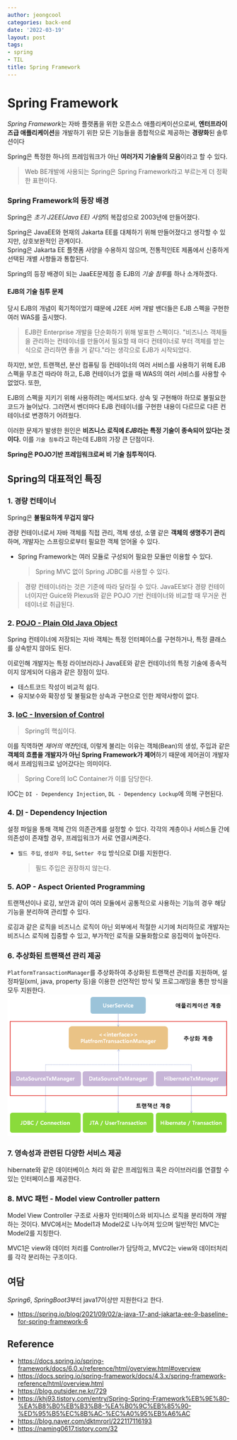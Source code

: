 ```yaml
---
author: jeongcool
categories: back-end
date: '2022-03-19'
layout: post
tags:
- spring
- TIL
title: Spring Framework
---
```


# Spring Framework
*Spring Framework*는 자바 플랫폼을 위한 오픈소스 애플리케이션으로써, **엔터프라이즈급 애플리케이션**을 개발하기 위한 모든 기능들을 종합적으로 제공하는 **경량화**된 솔루션이다

Spring은 특정한 하나의 프레임워크가 아닌 **여러가지 기술들의 모음**이라고 할 수 있다.
> Web BE개발에 사용되는 Spring은 Spring Framework라고 부르는게 더 정확한 표현이다.


### Spring Framework의 등장 배경
Spring은 *초기 J2EE(Java EE) 사양*의 복잡성으로 2003년에 만들어졌다.

Spring은 JavaEE와 현재의 Jakarta EE를 대체하기 위해 만들어졌다고 생각할 수 있지만, 상호보완적인 관계이다.  
Spring은 Jakarta EE 플랫폼 사양을 수용하지 않으며, 전통적인EE 제품에서 신중하게 선택된 개별 사향들과 통합된다.

Spring의 등장 배경이 되는 JaaEE문제점 중 EJB의 *기술 침투*를 하나 소개하겠다.

#### EJB의 기술 침투 문제
당시 EJB의 개념이 획기적이었기 떄문에 J2EE 서버 개발 밴더들은 EJB 스펙을 구현한 여러 WAS를 출시했다.
> EJB란 Enterprise 개발을 단순화하기 위해 발표한 스펙이다. "비즈니스 객체들을 관리하는 컨테이너를 만들어서 필요할 때 마다 컨테이너로 부터 객체를 받는 식으로 관리하면 좋을 거 같다."라는 생각으로 EJB가 시작되었다.

하지만, 보안, 트랜잭션, 분산 컴퓨팅 등 컨테이너의 여러 서비스를 사용하기 위해 EJB스펙을 무조건 따라야 하고, EJB 컨테이너가 없을 때 WAS의 여러 서비스를 사용할 수 없었다. 또한,

EJB의 스펙을 지키기 위해 사용하려는 메서드보다. 상속 및 구현해야 하므로 불필요한 코드가 늘어났다. 그러면서 벤더마다 EJB 컨테이너를 구현한 내용이 다르므로 다른 컨테이너로 변경하기 어려웠다.

이러한 문제가 발생한 원인은 **비즈니스 로직에 *EJB*라는 특정 기술이 종속되어 있다는 것이다.** 이를 `기술 침투`라고 하는데 EJB의 가장 큰 단점이다.

**Spring은 POJO기반 프레임워크로써 비 기술 침투적이다.**

## Spring의 대표적인 특징
### 1. 경량 컨테이너
Spring은 **불필요하게 무겁지 않다**

경량 컨테이너로서 자바 객체를 직접 관리, 객체 생성, 소멸 같은 **객체의 생명주기 관리**하며, 개발자는 스프링으로부터 필요한 객체 얻어올 수 있다.
- Spring Framework는 여러 모듈로 구성되어 필요한 모듈만 이용할 수 있다.
  > Spring MVC 없이 Spring JDBC를 사용할 수 있다.

> 경량 컨테이너라는 것은 기준에 따라 달라질 수 있다. JavaEE보다 경량 컨테이너이지만 Guice와 Plexus와 같은 POJO 기반 컨테이너와 비교할 때 무거운 컨테이너로 취급된다.

### 2. [POJO - Plain Old Java Object](../../Programming/Java/POJO(Plain-Old-JAVA-Object).md)
Spring 컨테이너에 저장되는 자바 객체는 특정 인터페이스를 구현하거나, 특정 클래스를 상속받지 않아도 된다.

이로인해 개발자는 특정 라이브러리나 JavaEE와 같은 컨테이너의 특정 기술에 종속적이지 않게되어 다음과 같은 장점이 있다.
- 테스트코드 작성이 비교적 쉽다.
- 유지보수와 확장성 및 불필요한 상속과 구현으로 인한 제약사항이 없다.

### 3. [IoC - Inversion of Control](IOC(Inversion-Of-Control).md)
> Spring의 핵심이다.

이를 직역하면 *제어의 역전*인데, 이렇게 불리는 이유는 객체(Bean)의 생성, 주입과 같은 **객체의 흐름을 개발자가 아닌 Spring Framework가 제어**하기 때문에 제어권이 개발자에서 프레임워크로 넘어갔다는 의미이다.
> Spring Core의 IoC Container가 이를 담당한다.

IOC는 `DI - Dependency Injection`, `DL - Dependency Lockup`에 의해 구현된다.

### 4. [DI](DI(Dependency-Injection).md) - Dependency Injection
설정 파일을 통해 객체 간의 의존관계를 설정할 수 있다. 각각의 계층이나 서비스들 간에 의존성이 존재할 경우, 프레임워크가 서로 연결시켜준다.

- `필드 주입`, `생성자 주입`, `Setter 주입` 방식으로 DI를 지원한다. 
  > 필드 주입은 권장하지 않는다.

### 5. AOP - Aspect Oriented Programming
트랜잭션이나 로깅, 보안과 같이 여러 모듈에서 공통적으로 사용하는 기능의 경우 해당 기능을 분리하여 관리할 수 있다.

로깅과 같은 로직을 비즈니스 로직이 아닌 외부에서 적절한 시기에 처리하므로 개발자는 비즈니스 로직에 집중할 수 있고, 부가적인 로직을 모듈화함으로 응집력이 높아진다.

### 6. 추상화된 트랜잭션 관리 제공
`PlatformTransactionManager`를 추상화하여 추상화된 트랜잭션 관리를 지원하며, 설정파일(xml, java, property 등)을 이용한 선언적인 방식 및 프로그래밍을 통한 방식을 모두 지원한다.  
<img width=600 src="/assets/images/posts/back-end/transaction-abstract.png">

### 7. 영속성과 관련된 다양한 서비스 제공
hibernate와 같은 데이터베이스 처리 와 같은 프레임워크 혹은 라이브러리를 연결할 수 있는 인터페이스를 제공한다.

### 8. MVC 패턴 - Model view Controller pattern
Model View Controller 구조로 사용자 인터페이스와 비지니스 로직을 분리하여 개발하는 것이다. MVC에서는 Model1과 Model2로 나누어져 있으며 일반적인 MVC는 Model2를 지칭한다.

MVC1은 view와 데이터 처리를 Controller가 담당하고, MVC2는 view와 데이터처리를 각각 분리하는 구조이다.

## 여담
*Spring6*, *SpringBoot3*부터 java17이상만 지원한다고 한다.
- https://spring.io/blog/2021/09/02/a-java-17-and-jakarta-ee-9-baseline-for-spring-framework-6

## Reference
- https://docs.spring.io/spring-framework/docs/6.0.x/reference/html/overview.html#overview
- https://docs.spring.io/spring-framework/docs/4.3.x/spring-framework-reference/html/overview.html
- https://blog.outsider.ne.kr/729
- https://khj93.tistory.com/entry/Spring-Spring-Framework%EB%9E%80-%EA%B8%B0%EB%B3%B8-%EA%B0%9C%EB%85%90-%ED%95%B5%EC%8B%AC-%EC%A0%95%EB%A6%AC
- https://blog.naver.com/dktmrorl/222117116193
- https://naming0617.tistory.com/32